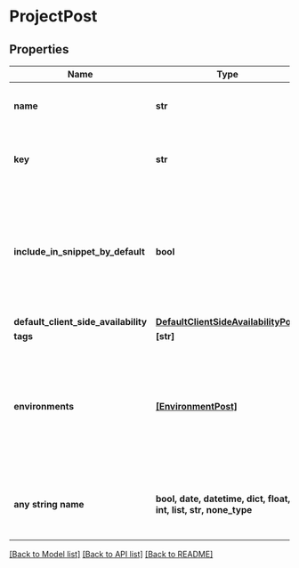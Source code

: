 # ProjectPost


## Properties
Name | Type | Description | Notes
------------ | ------------- | ------------- | -------------
**name** | **str** | A human-friendly name for the project. | 
**key** | **str** | A unique key used to reference the project in your code. | 
**include_in_snippet_by_default** | **bool** | Whether or not flags created in this project are made available to the client-side JavaScript SDK by default. | [optional] 
**default_client_side_availability** | [**DefaultClientSideAvailabilityPost**](DefaultClientSideAvailabilityPost.md) |  | [optional] 
**tags** | **[str]** |  | [optional] 
**environments** | [**[EnvironmentPost]**](EnvironmentPost.md) | Creates the provided environments for this project. If omitted default environments will be created instead. | [optional] 
**any string name** | **bool, date, datetime, dict, float, int, list, str, none_type** | any string name can be used but the value must be the correct type | [optional]

[[Back to Model list]](../README.md#documentation-for-models) [[Back to API list]](../README.md#documentation-for-api-endpoints) [[Back to README]](../README.md)


